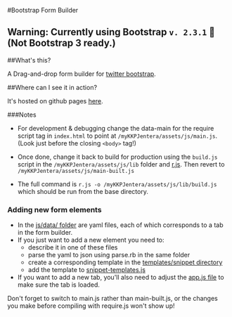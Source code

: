 #Bootstrap Form Builder

## Warning: Currently using Bootstrap `v. 2.3.1` :dolphin:  (Not Bootstrap 3 ready.)

##What's this?

A Drag-and-drop form builder for [twitter bootstrap](http://twitter.github.com/bootstrap/). 

##Where can I see it in action?

It's hosted on github pages [here](http://minikomi.github.io/Bootstrap-Form-Builder/).

###Notes

* For development & debugging change the data-main for the require script tag in `index.html` 
  to point at `/myKKPJentera/assets/js/main.js`. (Look just before the closing `<body>` tag!)

* Once done, change it back to  build for production using the `build.js` script in the `/myKKPJentera/assets/js/lib`
  folder and [r.js](https://github.com/jrburke/r.js/). Then revert to `/myKKPJentera/assets/js/main-built.js`

* The full command is `r.js -o /myKKPJentera/assets/js/lib/build.js` which should be run from the base directory.

### Adding new form elements

* In the [js/data/ folder](https://github.com/minikomi/Bootstrap-Form-Builder/tree/gh-pages//myKKPJentera/assets/js/data/) are yaml files, each of which corresponds to a tab in the form builder.
* If you just want to add a new element you need to:
  - describe it in one of these files
  - parse the yaml to json using parse.rb in the same folder
  - create a corresponding template in the [templates/snippet directory](https://github.com/minikomi/Bootstrap-Form-Builder/tree/gh-pages//myKKPJentera/assets/js/templates/snippet)
  - add the template to [snippet-templates.js](https://github.com/minikomi/Bootstrap-Form-Builder/blob/gh-pages//myKKPJentera/assets/js/templates/snippet/snippet-templates.js)
* If you want to add a new tab, you'll also need to adjust the [app.js file](https://github.com/minikomi/Bootstrap-Form-Builder/blob/gh-pages//myKKPJentera/assets/js/app.js) to make sure the tab is loaded.

Don't forget to switch to main.js rather than main-built.js, or the changes you make before compiling with require.js won't show up!
